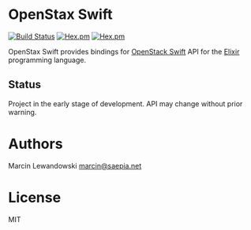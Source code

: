 # OpenStax Swift
[![Build Status](https://travis-ci.org/mspanc/openstax_swift_ecto.svg?branch=master)](https://travis-ci.org/mspanc/openstax_swift_ecto)
[![Hex.pm](https://img.shields.io/hexpm/v/openstax_swift_ecto.svg)](https://hex.pm/packages/openstax_swift_ecto)
[![Hex.pm](https://img.shields.io/hexpm/dt/openstax_swift_ecto.svg)](https://hex.pm/packages/openstax_swift_ecto)

OpenStax Swift provides bindings for [OpenStack Swift](http://docs.openstack.org/developer/swift/api/object_api_v1_overview.html)
API for the [Elixir](http://elixir-lang.org) programming language.


## Status

Project in the early stage of development. API may change without prior warning.


# Authors

Marcin Lewandowski <marcin@saepia.net>

# License

MIT

